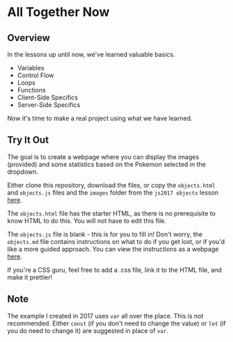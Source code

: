 # All Together Now

## Overview

In the lessons up until now, we've learned valuable basics.

  * Variables
  * Control Flow
  * Loops
  * Functions
  * Client-Side Specifics
  * Server-Side Specifics

Now it's time to make a real project using what we have learned.

## Try It Out

The goal is to create a webpage where you can display the images (provided) and some statistics based on the Pokemon selected in the dropdown.

Either clone this repository, download the files, or copy the `objects.html` and `objects.js` files and the `images` folder from the `js2017 objects` lesson [here](../js2017/objects).

The `objects.html` file has the starter HTML, as there is no prerequisite to know HTML to do this.  You will not have to edit this file.

The `objects.js` file is blank - this is for you to fill in!  Don't worry, the `objects.md` file contains instructions on what to do if you get lost, or if you'd like a more guided approach.  You can view the instructions as a webpage [here](../js2017/objects/objects.md).

If you're a CSS guru, feel free to add a .css file, link it to the HTML file, and make it prettier!

## Note

The example I created in 2017 uses `var` all over the place.  This is not recommended.  Either `const` (if you don't need to change the value) or `let` (if you do need to change it) are suggested in place of `var`.